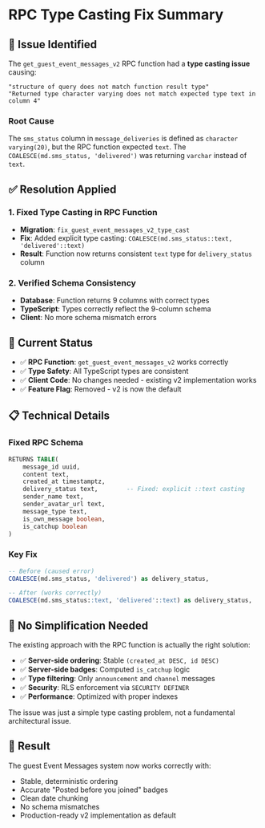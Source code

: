 # RPC Type Casting Fix Summary

## 🚨 **Issue Identified**

The `get_guest_event_messages_v2` RPC function had a **type casting issue** causing:

```
"structure of query does not match function result type"
"Returned type character varying does not match expected type text in column 4"
```

### Root Cause

The `sms_status` column in `message_deliveries` is defined as `character varying(20)`, but the RPC function expected `text`. The `COALESCE(md.sms_status, 'delivered')` was returning `varchar` instead of `text`.

## ✅ **Resolution Applied**

### 1. Fixed Type Casting in RPC Function
- **Migration**: `fix_guest_event_messages_v2_type_cast`
- **Fix**: Added explicit type casting: `COALESCE(md.sms_status::text, 'delivered'::text)`
- **Result**: Function now returns consistent `text` type for `delivery_status` column

### 2. Verified Schema Consistency
- **Database**: Function returns 9 columns with correct types
- **TypeScript**: Types correctly reflect the 9-column schema
- **Client**: No more schema mismatch errors

## 🎯 **Current Status**

- ✅ **RPC Function**: `get_guest_event_messages_v2` works correctly
- ✅ **Type Safety**: All TypeScript types are consistent
- ✅ **Client Code**: No changes needed - existing v2 implementation works
- ✅ **Feature Flag**: Removed - v2 is now the default

## 📋 **Technical Details**

### Fixed RPC Schema
```sql
RETURNS TABLE(
    message_id uuid,
    content text,
    created_at timestamptz,
    delivery_status text,        -- Fixed: explicit ::text casting
    sender_name text,
    sender_avatar_url text,
    message_type text,
    is_own_message boolean,
    is_catchup boolean
)
```

### Key Fix
```sql
-- Before (caused error)
COALESCE(md.sms_status, 'delivered') as delivery_status,

-- After (works correctly)  
COALESCE(md.sms_status::text, 'delivered'::text) as delivery_status,
```

## 🔄 **No Simplification Needed**

The existing approach with the RPC function is actually the right solution:
- ✅ **Server-side ordering**: Stable `(created_at DESC, id DESC)`
- ✅ **Server-side badges**: Computed `is_catchup` logic
- ✅ **Type filtering**: Only `announcement` and `channel` messages
- ✅ **Security**: RLS enforcement via `SECURITY DEFINER`
- ✅ **Performance**: Optimized with proper indexes

The issue was just a simple type casting problem, not a fundamental architectural issue.

## 🎉 **Result**

The guest Event Messages system now works correctly with:
- Stable, deterministic ordering
- Accurate "Posted before you joined" badges  
- Clean date chunking
- No schema mismatches
- Production-ready v2 implementation as default
